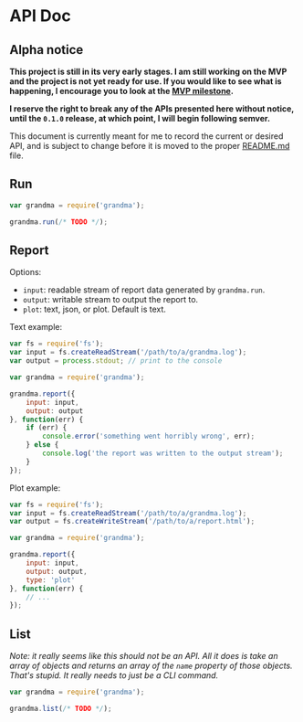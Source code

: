 # API Doc

## Alpha notice

**This project is still in its very early stages. I am still working on the MVP and the project is not yet ready for use. If you would like to see what is happening, I encourage you to look at the [MVP milestone](https://github.com/catdad/grandma/milestones/mvp).**

**I reserve the right to break any of the APIs presented here without notice, until the `0.1.0` release, at which point, I will begin following semver.**

This document is currently meant for me to record the current or desired API, and is subject to change before it is moved to the proper [README.md](README.md) file.

## Run

```javascript
var grandma = require('grandma');

grandma.run(/* TODO */);
```

## Report

Options:
* `input`: readable stream of report data generated by `grandma.run`.
* `output`: writable stream to output the report to.
* `plot`: text, json, or plot. Default is text.

Text example:

```javascript
var fs = require('fs');
var input = fs.createReadStream('/path/to/a/grandma.log');
var output = process.stdout; // print to the console

var grandma = require('grandma');

grandma.report({
    input: input,
    output: output
}, function(err) {
    if (err) {
        console.error('something went horribly wrong', err);
    } else {
        console.log('the report was written to the output stream');
    }
});
```

Plot example:

```javascript
var fs = require('fs');
var input = fs.createReadStream('/path/to/a/grandma.log');
var output = fs.createWriteStream('/path/to/a/report.html');

var grandma = require('grandma');

grandma.report({
    input: input,
    output: output,
    type: 'plot'
}, function(err) {
    // ...
});
```

## List

_Note: it really seems like this should not be an API. All it does is take an array of objects and returns an array of the `name` property of those objects. That's stupid. It really needs to just be a CLI command._

```javascript
var grandma = require('grandma');

grandma.list(/* TODO */);
```
